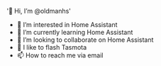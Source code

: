 '👋 Hi, I’m @oldmanhs'
- 👀 I’m interested in Home Assistant
- 🌱 I’m currently learning Home Assistant
- 💞️ I’m looking to collaborate on Home Assistant
- 🌱 I like to flash Tasmota
- 📫 How to reach me via email

<!---
oldmanhs/oldmanhs is a ✨ special ✨ repository because its `README.md` (this file) appears on your GitHub profile.
You can click the Preview link to take a look at your changes.
--->
